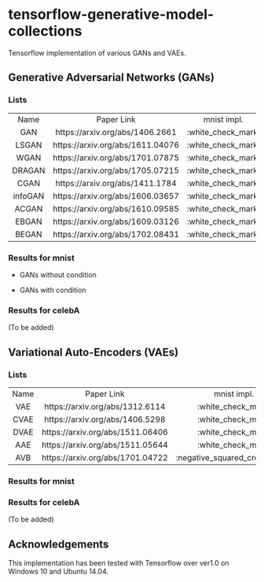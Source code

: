 # tensorflow-generative-model-collections
Tensorflow implementation of various GANs and VAEs.

## Generative Adversarial Networks (GANs)
### Lists

<table align='center'>
<tr align='center'>
<td> Name </td>
<td> Paper Link </td>
<td> mnist impl. </td>
<td> celebA impl. </td>
</tr>
<tr align='center'>
<td> GAN </td>
<td> https://arxiv.org/abs/1406.2661
<td> :white_check_mark:
<td> :negative_squared_cross_mark:
</tr>
<tr align='center'>
<td> LSGAN </td>
<td> https://arxiv.org/abs/1611.04076
<td> :white_check_mark:
<td> :negative_squared_cross_mark:
</tr>
<tr align='center'>
<td> WGAN </td>
<td> https://arxiv.org/abs/1701.07875
<td> :white_check_mark:
<td> :negative_squared_cross_mark:
</tr>
<tr align='center'>
<td> DRAGAN </td>
<td> https://arxiv.org/abs/1705.07215
<td> :white_check_mark:
<td> :negative_squared_cross_mark:
</tr>
<tr align='center'>
<td> CGAN </td>
<td> https://arxiv.org/abs/1411.1784
<td> :white_check_mark:
<td> :negative_squared_cross_mark:
</tr>
<tr align='center'>
<td> infoGAN </td>
<td> https://arxiv.org/abs/1606.03657
<td> :white_check_mark:
<td> :negative_squared_cross_mark:
</tr>
<tr align='center'>
<td> ACGAN </td>
<td> https://arxiv.org/abs/1610.09585
<td> :white_check_mark:
<td> :negative_squared_cross_mark:
</tr>
<tr align='center'>
<td> EBGAN </td>
<td> https://arxiv.org/abs/1609.03126
<td> :white_check_mark:
<td> :negative_squared_cross_mark:
</tr>
<tr align='center'>
<td> BEGAN </td>
<td> https://arxiv.org/abs/1702.08431
<td> :white_check_mark:
<td> :negative_squared_cross_mark:
</tr>
</table>

### Results for mnist

- GANs without condition

- GANs with condition


### Results for celebA
(To be added)

## Variational Auto-Encoders (VAEs)

### Lists

<table align='center'>
<tr align='center'>
<td> Name </td>
<td> Paper Link </td>
<td> mnist impl. </td>
<td> celebA impl. </td>
</tr>
<tr align='center'>
<td> VAE </td>
<td> https://arxiv.org/abs/1312.6114
<td> :white_check_mark:
<td> :negative_squared_cross_mark:
</tr>
<tr align='center'>
<td> CVAE </td>
<td> https://arxiv.org/abs/1406.5298
<td> :white_check_mark:
<td> :negative_squared_cross_mark:
</tr>
<tr align='center'>
<td> DVAE </td>
<td> https://arxiv.org/abs/1511.06406
<td> :white_check_mark:
<td> :negative_squared_cross_mark:
</tr>
<tr align='center'>
<td> AAE </td>
<td> https://arxiv.org/abs/1511.05644
<td> :white_check_mark:
<td> :negative_squared_cross_mark:
</tr>
<tr align='center'>
<td> AVB </td>
<td> https://arxiv.org/abs/1701.04722
<td> :negative_squared_cross_mark:
<td> :negative_squared_cross_mark:
</tr>
</table>

### Results for mnist

### Results for celebA
(To be added)

## Acknowledgements
This implementation has been tested with Tensorflow over ver1.0 on Windows 10 and Ubuntu 14.04.
